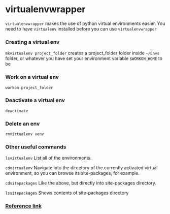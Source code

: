 # virtualenvwrapper

`virtualenvwrapper` makes the use of python virtual environments easier. You need to have `virtualenv` installed before you can use `virtualenvwrapper`

### Creating a virtual env

`mkvirtualenv project_folder` creates a project\_folder folder inside `~/Envs` folder, or whatever you have set your environment variable `$WORKON_HOME` to be

### Work on a virtual env

`workon project_folder`

### Deactivate a virtual env

`deactivate`

### Delete an env

`rmvirtualenv venv`

### Other useful commands

`lsvirtualenv` List all of the environments.

`cdvirtualenv` Navigate into the directory of the currently activated virtual environment, so you can browse its site-packages, for example.

`cdsitepackages` Like the above, but directly into site-packages directory.

`lssitepackages` Shows contents of site-packages directory

### [Reference link](https://virtualenvwrapper.readthedocs.io/en/latest/command_ref.html)

